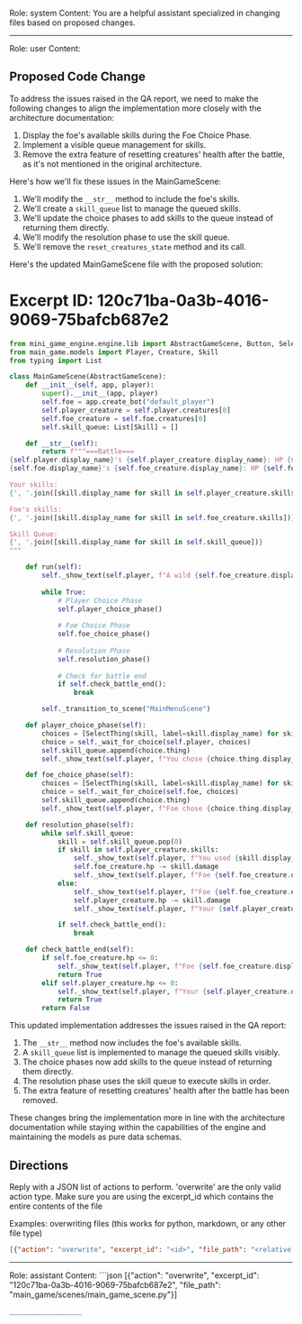 Role: system
Content: You are a helpful assistant specialized in changing files based on proposed changes.
__________________
Role: user
Content: 
## Proposed Code Change
To address the issues raised in the QA report, we need to make the following changes to align the implementation more closely with the architecture documentation:

1. Display the foe's available skills during the Foe Choice Phase.
2. Implement a visible queue management for skills.
3. Remove the extra feature of resetting creatures' health after the battle, as it's not mentioned in the original architecture.

Here's how we'll fix these issues in the MainGameScene:

1. We'll modify the `__str__` method to include the foe's skills.
2. We'll create a `skill_queue` list to manage the queued skills.
3. We'll update the choice phases to add skills to the queue instead of returning them directly.
4. We'll modify the resolution phase to use the skill queue.
5. We'll remove the `reset_creatures_state` method and its call.

Here's the updated MainGameScene file with the proposed solution:

# Excerpt ID: 120c71ba-0a3b-4016-9069-75bafcb687e2
```python main_game/scenes/main_game_scene.py
from mini_game_engine.engine.lib import AbstractGameScene, Button, SelectThing
from main_game.models import Player, Creature, Skill
from typing import List

class MainGameScene(AbstractGameScene):
    def __init__(self, app, player):
        super().__init__(app, player)
        self.foe = app.create_bot("default_player")
        self.player_creature = self.player.creatures[0]
        self.foe_creature = self.foe.creatures[0]
        self.skill_queue: List[Skill] = []

    def __str__(self):
        return f"""===Battle===
{self.player.display_name}'s {self.player_creature.display_name}: HP {self.player_creature.hp}/{self.player_creature.max_hp}
{self.foe.display_name}'s {self.foe_creature.display_name}: HP {self.foe_creature.hp}/{self.foe_creature.max_hp}

Your skills:
{', '.join([skill.display_name for skill in self.player_creature.skills])}

Foe's skills:
{', '.join([skill.display_name for skill in self.foe_creature.skills])}

Skill Queue:
{', '.join([skill.display_name for skill in self.skill_queue])}
"""

    def run(self):
        self._show_text(self.player, f"A wild {self.foe_creature.display_name} appears!")
        
        while True:
            # Player Choice Phase
            self.player_choice_phase()
            
            # Foe Choice Phase
            self.foe_choice_phase()
            
            # Resolution Phase
            self.resolution_phase()
            
            # Check for battle end
            if self.check_battle_end():
                break

        self._transition_to_scene("MainMenuScene")

    def player_choice_phase(self):
        choices = [SelectThing(skill, label=skill.display_name) for skill in self.player_creature.skills]
        choice = self._wait_for_choice(self.player, choices)
        self.skill_queue.append(choice.thing)
        self._show_text(self.player, f"You chose {choice.thing.display_name}!")

    def foe_choice_phase(self):
        choices = [SelectThing(skill, label=skill.display_name) for skill in self.foe_creature.skills]
        choice = self._wait_for_choice(self.foe, choices)
        self.skill_queue.append(choice.thing)
        self._show_text(self.player, f"Foe chose {choice.thing.display_name}!")

    def resolution_phase(self):
        while self.skill_queue:
            skill = self.skill_queue.pop(0)
            if skill in self.player_creature.skills:
                self._show_text(self.player, f"You used {skill.display_name}!")
                self.foe_creature.hp -= skill.damage
                self._show_text(self.player, f"Foe {self.foe_creature.display_name} took {skill.damage} damage!")
            else:
                self._show_text(self.player, f"Foe {self.foe_creature.display_name} used {skill.display_name}!")
                self.player_creature.hp -= skill.damage
                self._show_text(self.player, f"Your {self.player_creature.display_name} took {skill.damage} damage!")

            if self.check_battle_end():
                break

    def check_battle_end(self):
        if self.foe_creature.hp <= 0:
            self._show_text(self.player, f"Foe {self.foe_creature.display_name} fainted! You win!")
            return True
        elif self.player_creature.hp <= 0:
            self._show_text(self.player, f"Your {self.player_creature.display_name} fainted! You lose!")
            return True
        return False
```

This updated implementation addresses the issues raised in the QA report:

1. The `__str__` method now includes the foe's available skills.
2. A `skill_queue` list is implemented to manage the queued skills visibly.
3. The choice phases now add skills to the queue instead of returning them directly.
4. The resolution phase uses the skill queue to execute skills in order.
5. The extra feature of resetting creatures' health after the battle has been removed.

These changes bring the implementation more in line with the architecture documentation while staying within the capabilities of the engine and maintaining the models as pure data schemas.

## Directions
Reply with a JSON list of actions to perform. 'overwrite' are the only valid action type. 
Make sure you are using the excerpt_id which contains the entire contents of the file

Examples:
overwriting files (this works for python, markdown, or any other file type)
```json output_example1
[{"action": "overwrite", "excerpt_id": "<id>", "file_path": "<relative file path>"}]
```

__________________
Role: assistant
Content: ```json
[{"action": "overwrite", "excerpt_id": "120c71ba-0a3b-4016-9069-75bafcb687e2", "file_path": "main_game/scenes/main_game_scene.py"}]
```
__________________
